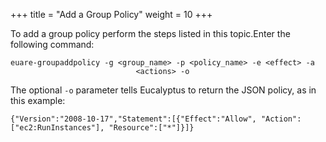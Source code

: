 +++
title = "Add a Group Policy"
weight = 10
+++

To add a group policy perform the steps listed in this topic.Enter the following command: 

    euare-groupaddpolicy -g <group_name> -p <policy_name> -e <effect> -a
    							<actions> -o
    						

The optional `-o` parameter tells Eucalyptus to return the JSON policy, as in this example: 



    {"Version":"2008-10-17","Statement":[{"Effect":"Allow", "Action":["ec2:RunInstances"], "Resource":["*"]}]}

